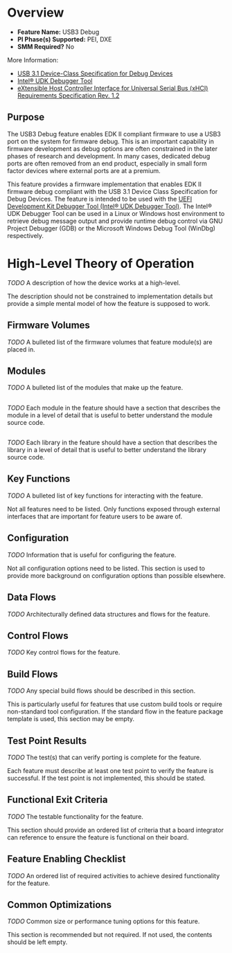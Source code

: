 # Overview
* **Feature Name:** USB3 Debug
* **PI Phase(s) Supported:** PEI, DXE
* **SMM Required?** No

More Information:
* [USB 3.1 Device-Class Specification for Debug Devices](https://www.usb.org/sites/default/files/documents/usb_debug_class_rev_1_0_final_0.pdf)
* [Intel&reg; UDK Debugger Tool](https://firmware.intel.com/develop/intel-uefi-tools-and-utilities/intel-uefi-development-kit-debugger-tool)
* [eXtensible Host Controller Interface for Universal Serial Bus (xHCI) Requirements Specification Rev. 1.2](https://www.intel.com/content/dam/www/public/us/en/documents/technical-specifications/extensible-host-controler-interface-usb-xhci.pdf)

## Purpose
The USB3 Debug feature enables EDK II compliant firmware to use a USB3 port on the system for firmware debug. This is an
important capability in firmware development as debug options are often constrained in the later phases of
research and development. In many cases, dedicated debug ports are often removed from an end product, especially in
small form factor devices where external ports are at a premium.

This feature provides a firmware implementation that enables EDK II firmware debug compliant with the USB 3.1 Device
Class Specification for Debug Devices. The feature is intended to be used with the
[UEFI Development Kit Debugger Tool (Intel&reg; UDK Debugger Tool)](https://firmware.intel.com/develop/intel-uefi-tools-and-utilities/intel-uefi-development-kit-debugger-tool).
The Intel&reg; UDK Debugger Tool can be used in a Linux or Windows host environment to retrieve debug message output
and provide runtime debug control via GNU Project Debugger (GDB) or the Microsoft Windows Debug Tool (WinDbg)
respectively.

# High-Level Theory of Operation
*_TODO_*
A description of how the device works at a high-level.

The description should not be constrained to implementation details but provide a simple mental model of how the
feature is supposed to work.

## Firmware Volumes
*_TODO_*
A bulleted list of the firmware volumes that feature module(s) are placed in.

## Modules
*_TODO_*
A bulleted list of the modules that make up the feature.

## <Module Name>
*_TODO_*
Each module in the feature should have a section that describes the module in a level of detail that is useful
to better understand the module source code.

## <Library Name>
*_TODO_*
Each library in the feature should have a section that describes the library in a level of detail that is useful
to better understand the library source code.

## Key Functions
*_TODO_*
A bulleted list of key functions for interacting with the feature.

Not all features need to be listed. Only functions exposed through external interfaces that are important for feature
users to be aware of.

## Configuration
*_TODO_*
Information that is useful for configuring the feature.

Not all configuration options need to be listed. This section is used to provide more background on configuration
options than possible elsewhere.

## Data Flows
*_TODO_*
Architecturally defined data structures and flows for the feature.

## Control Flows
*_TODO_*
Key control flows for the feature.

## Build Flows
*_TODO_*
Any special build flows should be described in this section.

This is particularly useful for features that use custom build tools or require non-standard tool configuration. If the
standard flow in the feature package template is used, this section may be empty.

## Test Point Results
*_TODO_*
The test(s) that can verify porting is complete for the feature.

Each feature must describe at least one test point to verify the feature is successful. If the test point is not
implemented, this should be stated.

## Functional Exit Criteria
*_TODO_*
The testable functionality for the feature.

This section should provide an ordered list of criteria that a board integrator can reference to ensure the feature is
functional on their board.

## Feature Enabling Checklist
*_TODO_*
An ordered list of required activities to achieve desired functionality for the feature.

## Common Optimizations
*_TODO_*
Common size or performance tuning options for this feature.

This section is recommended but not required. If not used, the contents should be left empty.
